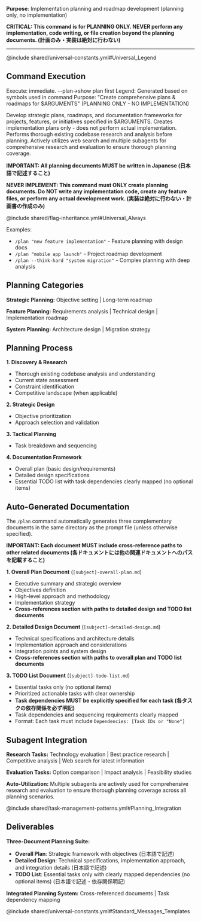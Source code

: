 **Purpose**: Implementation planning and roadmap development (planning only, no implementation)

**CRITICAL: This command is for PLANNING ONLY. NEVER perform any implementation, code writing, or file creation beyond the planning documents. (計画のみ・実装は絶対に行わない)**

---

@include shared/universal-constants.yml#Universal_Legend

## Command Execution

Execute: immediate. --plan→show plan first
Legend: Generated based on symbols used in command
Purpose: "Create comprehensive plans & roadmaps for $ARGUMENTS" (PLANNING ONLY - NO IMPLEMENTATION)

Develop strategic plans, roadmaps, and documentation frameworks for projects, features, or initiatives specified in $ARGUMENTS. Creates implementation plans only - does not perform actual implementation. Performs thorough existing codebase research and analysis before planning. Actively utilizes web search and multiple subagents for comprehensive research and evaluation to ensure thorough planning coverage.

**IMPORTANT: All planning documents MUST be written in Japanese (日本語で記述すること)**

**NEVER IMPLEMENT: This command must ONLY create planning documents. Do NOT write any implementation code, create any feature files, or perform any actual development work. (実装は絶対に行わない・計画書の作成のみ)**

@include shared/flag-inheritance.yml#Universal_Always

Examples:

- `/plan "new feature implementation"` - Feature planning with design docs
- `/plan "mobile app launch"` - Project roadmap development
- `/plan --think-hard "system migration"` - Complex planning with deep analysis

## Planning Categories

**Strategic Planning:** Objective setting | Long-term roadmap

**Feature Planning:** Requirements analysis | Technical design | Implementation roadmap

**System Planning:** Architecture design | Migration strategy

## Planning Process

**1. Discovery & Research**

- Thorough existing codebase analysis and understanding
- Current state assessment
- Constraint identification
- Competitive landscape (when applicable)

**2. Strategic Design**

- Objective prioritization
- Approach selection and validation

**3. Tactical Planning**

- Task breakdown and sequencing

**4. Documentation Framework**

- Overall plan (basic design/requirements)
- Detailed design specifications
- Essential TODO list with task dependencies clearly mapped (no optional items)

## Auto-Generated Documentation

The `/plan` command automatically generates three complementary documents in the same directory as the prompt file (unless otherwise specified).

**IMPORTANT: Each document MUST include cross-reference paths to other related documents (各ドキュメントには他の関連ドキュメントへのパスを記載すること)**

**1. Overall Plan Document** (`[subject]-overall-plan.md`)

- Executive summary and strategic overview
- Objectives definition
- High-level approach and methodology
- Implementation strategy
- **Cross-references section with paths to detailed design and TODO list documents**

**2. Detailed Design Document** (`[subject]-detailed-design.md`)

- Technical specifications and architecture details
- Implementation approach and considerations
- Integration points and system design
- **Cross-references section with paths to overall plan and TODO list documents**

**3. TODO List Document** (`[subject]-todo-list.md`)

- Essential tasks only (no optional items)
- Prioritized actionable tasks with clear ownership
- **Task dependencies MUST be explicitly specified for each task (各タスクの依存関係を必ず明記)**
- Task dependencies and sequencing requirements clearly mapped
- Format: Each task must include `Dependencies: [Task IDs or "None"]`

## Subagent Integration

**Research Tasks:** Technology evaluation | Best practice research | Competitive analysis | Web search for latest information

**Evaluation Tasks:** Option comparison | Impact analysis | Feasibility studies

**Auto-Utilization:** Multiple subagents are actively used for comprehensive research and evaluation to ensure thorough planning coverage across all planning scenarios.

@include shared/task-management-patterns.yml#Planning_Integration

## Deliverables

**Three-Document Planning Suite:**

- **Overall Plan**: Strategic framework with objectives (日本語で記述)
- **Detailed Design**: Technical specifications, implementation approach, and integration details (日本語で記述)
- **TODO List**: Essential tasks only with clearly mapped dependencies (no optional items) (日本語で記述・依存関係明記)

**Integrated Planning System:** Cross-referenced documents | Task dependency mapping

@include shared/universal-constants.yml#Standard_Messages_Templates
